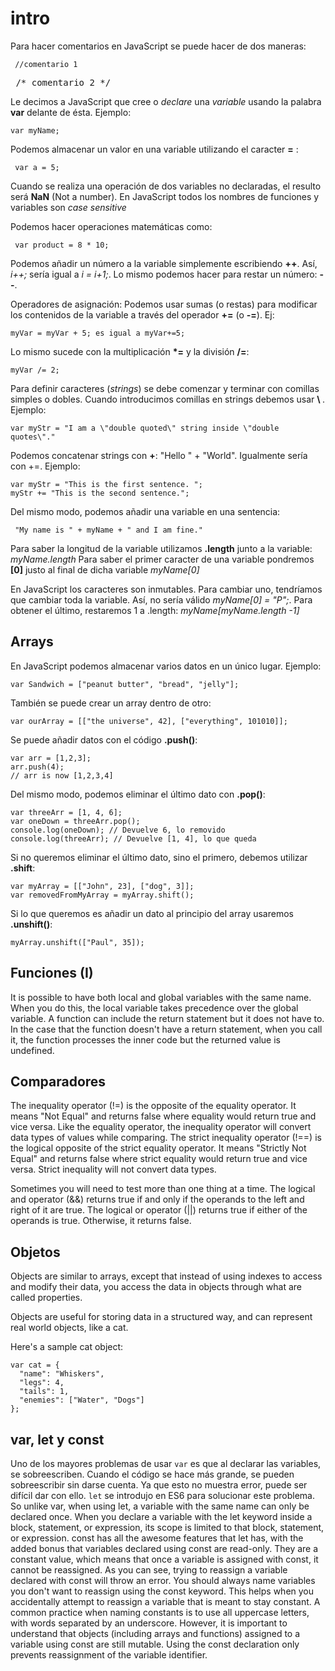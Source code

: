 # intro
Para hacer comentarios en JavaScript se puede hacer de dos maneras:
<pre><code> //comentario 1 </pre></code>
<pre></code> /* comentario 2 */ </pre></code>

Le decimos a JavaScript que cree o <i>declare</i> una <i>variable</i> usando la palabra <b>var</b> delante de ésta. Ejemplo:
<pre><code>var myName;</pre></code>
Podemos almacenar un valor en una variable utilizando el caracter <b>=</b> :
<pre><code> var a = 5; </pre></code>

Cuando se realiza una operación de dos variables no declaradas, el resulto será <b>NaN</b> (Not a number).
En JavaScript todos los nombres de funciones y variables son <i>case sensitive</i>

Podemos hacer operaciones matemáticas como:
<pre><code> var product = 8 * 10;</pre></code>

Podemos añadir un número a la variable simplemente escribiendo <b>++</b>. Así, <i>i++;</i> sería igual a <i>i = i+1;</i>.
Lo mismo podemos hacer para restar un número: <b>--</b>. 

Operadores de asignación: Podemos usar sumas (o restas) para modificar los contenidos de la variable a través del operador <b>+=</b> (o <b>-=</b>). Ej:
<pre><code>myVar = myVar + 5; es igual a myVar+=5;</pre></code>
Lo mismo sucede con la multiplicación <b>*=</b> y la división <b>/=</b>:
<pre><code>myVar /= 2;</pre></code>

Para definir caracteres (<i>strings</i>) se debe comenzar y terminar con comillas simples o dobles. Cuando introducimos comillas en strings debemos usar <b> \ </b>. Ejemplo:
<pre><code>var myStr = "I am a \"double quoted\" string inside \"double quotes\"."</pre></code>

Podemos concatenar strings con <b>+</b>: "Hello " + "World". Igualmente sería con +=. Ejemplo:
<pre><code>var myStr = "This is the first sentence. ";
myStr += "This is the second sentence.";</pre></code>
Del mismo modo, podemos añadir una variable en una sentencia:
<pre><code> "My name is " + myName + " and I am fine."</pre></code>

Para saber la longitud de la variable utilizamos <b>.length</b> junto a la variable: <i>myName.length</i>
Para saber el primer caracter de una variable pondremos <b>[0]</b> justo al final de dicha variable <i>myName[0]</i>

En JavaScript los caracteres son inmutables. Para cambiar uno, tendríamos que cambiar toda la variable. Así, no sería válido <i>myName[0] = "P";</i>. Para obtener el último, restaremos 1 a .length: <i>myName[myName.length -1]</i>

Arrays
----

En JavaScript podemos almacenar varios datos en un único lugar. Ejemplo:
<pre><code>var Sandwich = ["peanut butter", "bread", "jelly"];</pre></code>
También se puede crear un array dentro de otro:
<pre><code>var ourArray = [["the universe", 42], ["everything", 101010]];</pre></code>

Se puede añadir datos con el código <b>.push()</b>:
<pre><code>var arr = [1,2,3];
arr.push(4);
// arr is now [1,2,3,4]</pre></code>
Del mismo modo, podemos eliminar el último dato con <b>.pop()</b>:
<pre><code>var threeArr = [1, 4, 6];
var oneDown = threeArr.pop();
console.log(oneDown); // Devuelve 6, lo removido
console.log(threeArr); // Devuelve [1, 4], lo que queda</pre></code>
Si no queremos eliminar el último dato, sino el primero, debemos utilizar <b>.shift</b>:
<pre><code>var myArray = [["John", 23], ["dog", 3]];
var removedFromMyArray = myArray.shift();</pre></code>
Si lo que queremos es añadir un dato al principio del array usaremos <b>.unshift()</b>:
<pre><code>myArray.unshift(["Paul", 35]);</pre></code>

Funciones (I)
---

It is possible to have both local and global variables with the same name. When you do this, the local variable takes precedence over the global variable.
A function can include the return statement but it does not have to. In the case that the function doesn't have a return statement, when you call it, the function processes the inner code but the returned value is undefined.

Comparadores
---
The inequality operator (!=) is the opposite of the equality operator. It means "Not Equal" and returns false where equality would return true and vice versa. Like the equality operator, the inequality operator will convert data types of values while comparing.
The strict inequality operator (!==) is the logical opposite of the strict equality operator. It means "Strictly Not Equal" and returns false where strict equality would return true and vice versa. Strict inequality will not convert data types.


Sometimes you will need to test more than one thing at a time. The logical and operator (&&) returns true if and only if the operands to the left and right of it are true.
The logical or operator (||) returns true if either of the operands is true. Otherwise, it returns false.

Objetos
--

Objects are similar to arrays, except that instead of using indexes to access and modify their data, you access the data in objects through what are called properties.

Objects are useful for storing data in a structured way, and can represent real world objects, like a cat.

Here's a sample cat object:

<pre><code>var cat = {
  "name": "Whiskers",
  "legs": 4,
  "tails": 1,
  "enemies": ["Water", "Dogs"]
};</pre></code>

var, let y const
--
Uno de los mayores problemas de usar <code>var</code> es que al declarar las variables, se sobreescriben. Cuando el código se hace más grande, se pueden sobreescribir sin darse cuenta. Ya que esto no muestra error, puede ser difícil dar con ello.
<code>let</code> se introdujo en ES6 para solucionar este problema. So unlike var, when using let, a variable with the same name can only be declared once.
When you declare a variable with the let keyword inside a block, statement, or expression, its scope is limited to that block, statement, or expression.
const has all the awesome features that let has, with the added bonus that variables declared using const are read-only. They are a constant value, which means that once a variable is assigned with const, it cannot be reassigned.
As you can see, trying to reassign a variable declared with const will throw an error. You should always name variables you don't want to reassign using the const keyword. This helps when you accidentally attempt to reassign a variable that is meant to stay constant. A common practice when naming constants is to use all uppercase letters, with words separated by an underscore.
However, it is important to understand that objects (including arrays and functions) assigned to a variable using const are still mutable. Using the const declaration only prevents reassignment of the variable identifier.
